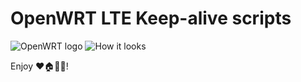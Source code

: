 # OpenWRT LTE Keep-alive scripts

![OpenWRT logo](https://raw.githubusercontent.com/mchsk/openwrt-lte-keep-alive/assets/images/openwrt.png)
![How it looks](https://raw.githubusercontent.com/mchsk/openwrt-lte-keep-alive/assets/images/screenshot1.png)


Enjoy ❤️🏠📡📶!
